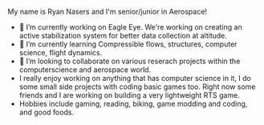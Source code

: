 My name is Ryan Nasers and I'm senior/junior in Aerospace!

- 🔭 I’m currently working on Eagle Eye.  We're working on creating an active stabilization system for better data collection at altitude.
- 🌱 I’m currently learning Compressible flows, structures, computer science, flight dynamics.
- 👯 I’m looking to collaborate on various reserach projects within the computerscience and aerospace world.
- I really enjoy working on anything that has computer science in it, I do some small side projects with coding basic games too.  Right now some friends and I are working on building a very lightweight RTS game.
- Hobbies include gaming, reading, biking, game modding and coding, and good foods.
